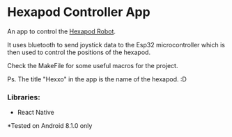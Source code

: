 # Hexapod Controller App

An app to control the <a href="https://github.com/edw-lee/HexapodRobot">Hexapod Robot</a>.

It uses bluetooth to send joystick data to the Esp32 microcontroller which is then used to control the positions of the hexapod.

Check the MakeFile for some useful macros for the project.

Ps. The title "Hexxo" in the app is the name of the hexapod. :D

### Libraries: 
<ul>
  <li>React Native</li>
</ul>

*Tested on Android 8.1.0 only
